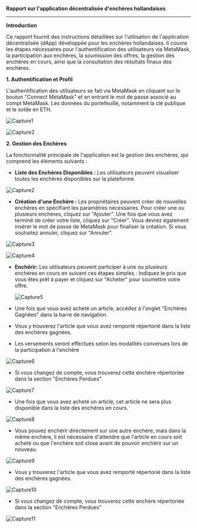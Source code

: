**Rapport sur l'application décentralisée d'enchères hollandaises**

---

**Introduction**

Ce rapport fournit des instructions détaillées sur l'utilisation de l'application décentralisée (dApp) développée pour les enchères hollandaises. Il couvre les étapes nécessaires pour l'authentification des utilisateurs via MetaMask, la participation aux enchères, la soumission des offres, la gestion des enchères en cours, ainsi que la consultation des résultats finaux des enchères.


**1. Authentification et Profil**

L'authentification des utilisateurs se fait via MetaMask en cliquant sur le bouton "Connect MetaMask" et en entrant le mot de passe associé au compt MetaMask.
Les données du portefeuille, notamment la clé publique et le solde en ETH.  


![Capture1](./Capture/Capture1.png)
  
![Capture2](./Capture/Capture2.png)

 




**2. Gestion des Enchères**

La fonctionnalité principale de l'application est la gestion des enchères, qui comprend les éléments suivants :

- **Liste des Enchères Disponibles :** Les utilisateurs peuvent visualiser toutes les enchères disponibles sur la plateforme.

![Capture2](./Capture/Capture2.png)

  


- **Création d'une Enchère :** Les propriétaires peuvent créer de nouvelles enchères en spécifiant les paramètres nécessaires. Pour créer une ou plusieurs enchères, cliquez sur "Ajouter". Une fois que vous avez terminé de créer votre liste, cliquez sur "Créer". Vous devrez également insérer le mot de passe de MetaMask pour finaliser la création. Si vous souhaitez annuler, cliquez sur "Annuler".

![Capture3](./Capture/Capture3.png)



![Capture4](./Capture/Capture4.png)


  
- **Enchérir:** Les utilisateurs peuvent participer à une ou plusieurs enchères en cours en suivant ces étapes simples :
   Indiquez le prix que vous êtes prêt à payer et cliquez sur "Acheter" pour soumettre votre offre.

   ![Capture5](./Capture/Capture5.png)

- Une fois que vous avez acheté un article, accédez à l'onglet "Enchères Gagnées" dans la barre de navigation.
- Vous y trouverez l'article que vous avez remporté répertorié dans la liste des enchères gagnées. 
- Les versements seront effectués selon les modalités convenues lors de la participation à l'enchère


 ![Capture6](./Capture/Capture6.png)

  
- Si vous changez de compte, vous trouverez cette enchère répertoriée dans la section "Enchères Perdues" 

 ![Capture7](./Capture/Capture7.png)


- Une fois que vous avez acheté un article, cet article ne sera plus disponible dans la liste des enchères en cours.

 ![Capture8](./Capture/Capture8.png)


- Vous pouvez enchérir directement sur une autre  enchère, mais dans la même enchère, il est nécessaire d'attendre que l'article en cours soit acheté ou que l'enchère soit close avant de pouvoir enchérir sur un  nouveau.


 ![Capture9](./Capture/Capture9.png)


- Vous y trouverez l'article que vous avez remporté répertorié dans la liste des enchères gagnées. 

 ![Capture10](./Capture/Capture10.png)


- Si vous changez de compte, vous trouverez cette enchère répertoriée dans la section "Enchères Perdues"

 ![Capture11](./Capture/Capture11.png)
